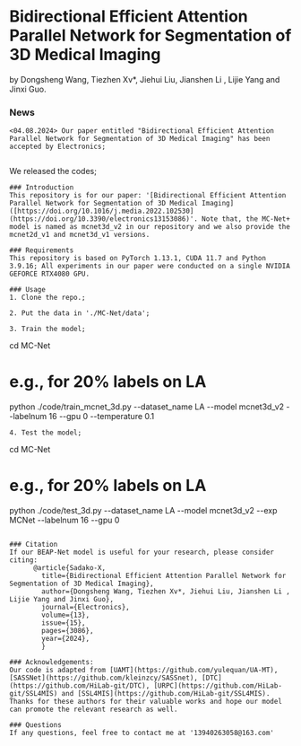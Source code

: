# Bidirectional Efficient Attention Parallel Network for Segmentation of 3D Medical Imaging
by Dongsheng Wang, Tiezhen Xv*, Jiehui Liu, Jianshen Li , Lijie Yang and Jinxi Guo. 


### News
```
<04.08.2024> Our paper entitled "Bidirectional Efficient Attention Parallel Network for Segmentation of 3D Medical Imaging" has been accepted by Electronics;
```
```
```
We released the codes;
```
### Introduction
This repository is for our paper: '[Bidirectional Efficient Attention Parallel Network for Segmentation of 3D Medical Imaging]([https://doi.org/10.1016/j.media.2022.102530](https://doi.org/10.3390/electronics13153086)'. Note that, the MC-Net+ model is named as mcnet3d_v2 in our repository and we also provide the mcnet2d_v1 and mcnet3d_v1 versions.

### Requirements
This repository is based on PyTorch 1.13.1, CUDA 11.7 and Python 3.9.16; All experiments in our paper were conducted on a single NVIDIA GEFORCE RTX4080 GPU.

### Usage
1. Clone the repo.;
```
```
2. Put the data in './MC-Net/data';

3. Train the model;
```
cd MC-Net
# e.g., for 20% labels on LA
python ./code/train_mcnet_3d.py --dataset_name LA --model mcnet3d_v2 --labelnum 16 --gpu 0 --temperature 0.1
```
4. Test the model;
```
cd MC-Net
# e.g., for 20% labels on LA
python ./code/test_3d.py --dataset_name LA --model mcnet3d_v2 --exp MCNet --labelnum 16 --gpu 0
```

### Citation
If our BEAP-Net model is useful for your research, please consider citing:
      @article{Sadako-X,
        title={Bidirectional Efficient Attention Parallel Network for Segmentation of 3D Medical Imaging},
        author={Dongsheng Wang, Tiezhen Xv*, Jiehui Liu, Jianshen Li , Lijie Yang and Jinxi Guo},
        journal={Electronics},
        volume={13},
        issue={15},
        pages={3086},
        year={2024},
        }

### Acknowledgements:
Our code is adapted from [UAMT](https://github.com/yulequan/UA-MT), [SASSNet](https://github.com/kleinzcy/SASSnet), [DTC](https://github.com/HiLab-git/DTC), [URPC](https://github.com/HiLab-git/SSL4MIS) and [SSL4MIS](https://github.com/HiLab-git/SSL4MIS). Thanks for these authors for their valuable works and hope our model can promote the relevant research as well.

### Questions
If any questions, feel free to contact me at '13940263058@163.com'
